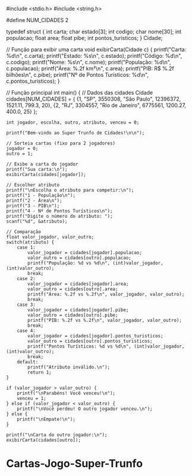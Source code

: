 #include <stdio.h> 
#include <string.h>

#define NUM_CIDADES 2

typedef struct {
    int carta;
    char estado[3];
    int codigo;
    char nome[30];
    int populacao;
    float area;
    float pibe;
    int pontos_turisticos;
} Cidade;

// Função para exibir uma carta
void exibirCarta(Cidade c) {
    printf("Carta: %d\n", c.carta);
    printf("Estado: %s\n", c.estado);
    printf("Código: %d\n", c.codigo);
    printf("Nome: %s\n", c.nome);
    printf("População: %d\n", c.populacao);
    printf("Área: %.2f km²\n", c.area);
    printf("PIB: R$ %.2f bilhões\n", c.pibe);
    printf("Nº de Pontos Turísticos: %d\n", c.pontos_turisticos);
}

// Função principal
int main() {
    // Dados das cidades
    Cidade cidades[NUM_CIDADES] = {
        {1, "SP", 3550308, "São Paulo", 12396372, 1521.11, 799.3, 20},
        {2, "RJ", 3304557, "Rio de Janeiro", 6775561, 1200.27, 400.0, 25}
    };

    int jogador, escolha, outro, atributo, venceu = 0;

    printf("Bem-vindo ao Super Trunfo de Cidades!\n\n");

    // Sorteia cartas (fixo para 2 jogadores)
    jogador = 0;
    outro = 1;

    // Exibe a carta do jogador
    printf("Sua carta:\n");
    exibirCarta(cidades[jogador]);

    // Escolher atributo
    printf("\nEscolha o atributo para competir:\n");
    printf("1 - População\n");
    printf("2 - Área\n");
    printf("3 - PIB\n");
    printf("4 - Nº de Pontos Turísticos\n");
    printf("Digite o número do atributo: ");
    scanf("%d", &atributo);

    // Comparação
    float valor_jogador, valor_outro;
    switch(atributo) {
        case 1:
            valor_jogador = cidades[jogador].populacao;
            valor_outro = cidades[outro].populacao;
            printf("População: %d vs %d\n", (int)valor_jogador, (int)valor_outro);
            break;
        case 2:
            valor_jogador = cidades[jogador].area;
            valor_outro = cidades[outro].area;
            printf("Área: %.2f vs %.2f\n", valor_jogador, valor_outro);
            break;
        case 3:
            valor_jogador = cidades[jogador].pibe;
            valor_outro = cidades[outro].pibe;
            printf("PIB: %.2f vs %.2f\n", valor_jogador, valor_outro);
            break;
        case 4:
            valor_jogador = cidades[jogador].pontos_turisticos;
            valor_outro = cidades[outro].pontos_turisticos;
            printf("Pontos Turísticos: %d vs %d\n", (int)valor_jogador, (int)valor_outro);
            break;
        default:
            printf("Atributo inválido.\n");
            return 1;
    }

    if (valor_jogador > valor_outro) {
        printf("\nParabéns! Você venceu!\n");
        venceu = 1;
    } else if (valor_jogador < valor_outro) {
        printf("\nVocê perdeu! O outro jogador venceu.\n");
    } else {
        printf("\nEmpate!\n");
    }

    printf("\nCarta do outro jogador:\n");
    exibirCarta(cidades[outro]);
# Cartas-Jogo-Super-Trunfo
